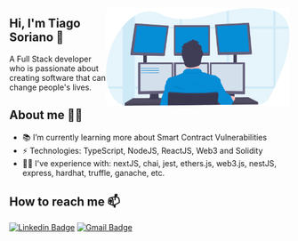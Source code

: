 <a href="https://www.linkedin.com/in/tiago-soriano/"><img align="right" src="https://github.com/tiago-web/tiago-web/blob/master/images/illustration2.svg" width="330"/></a>

## Hi, I'm Tiago Soriano 👋
A Full Stack developer who is passionate about creating software that can change people's lives.

## About me 👨‍💻
- 📚 I’m currently learning more about Smart Contract Vulnerabilities
- ⚡ Technologies: TypeScript, NodeJS, ReactJS, Web3 and Solidity
- 🐱‍👤 I've experience with: nextJS, chai, jest, ethers.js, web3.js, nestJS, express, hardhat, truffle, ganache, etc.

## How to reach me 📫
[![Linkedin Badge](https://img.shields.io/badge/-tiagosoriano-blue?style=flat-square&logo=Linkedin&logoColor=white&link=https://www.linkedin.com/in/tiagosoriano/)](https://www.linkedin.com/in/tiagosoriano/)
[![Gmail Badge](https://img.shields.io/badge/-contact@tiagosoriano.dev-c14438?style=flat-square&logo=Gmail&logoColor=white&link=mailto:contact@tiagosoriano.dev)](mailto:contact@tiagosoriano.dev)
